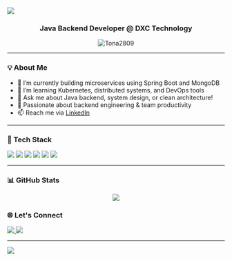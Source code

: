 <img src="https://capsule-render.vercel.app/api?type=waving&color=0e75b6&height=200&section=header&text=Hi%20I'm%20Toàn%20🚀&fontSize=40&fontColor=ffffff" />

<h3 align="center">Java Backend Developer @ DXC Technology</h3>

<p align="center">
  <img src="https://komarev.com/ghpvc/?username=Tona2809&label=Profile%20views&color=0e75b6&style=flat" alt="Tona2809" />
</p>

---

### 💡 About Me

- 🔭 I’m currently building microservices using Spring Boot and MongoDB
- 🌱 I’m learning Kubernetes, distributed systems, and DevOps tools
- 💬 Ask me about Java backend, system design, or clean architecture!
- 🧠 Passionate about backend engineering & team productivity
- 📫 Reach me via [LinkedIn](https://www.linkedin.com/in/toan-vo-00539a222/)

---

### 🚀 Tech Stack

<p align="left">
  <img src="https://img.shields.io/badge/Java-ED8B00?style=for-the-badge&logo=java&logoColor=white"/>
  <img src="https://img.shields.io/badge/Spring_Boot-6DB33F?style=for-the-badge&logo=spring-boot&logoColor=white"/>
  <img src="https://img.shields.io/badge/MongoDB-4EA94B?style=for-the-badge&logo=mongodb&logoColor=white"/>
  <img src="https://img.shields.io/badge/SQL_Server-CC2927?style=for-the-badge&logo=microsoft-sql-server&logoColor=white"/>
  <img src="https://img.shields.io/badge/Postman-FF6C37?style=for-the-badge&logo=postman&logoColor=white"/>
  <img src="https://img.shields.io/badge/Git-F05032?style=for-the-badge&logo=git&logoColor=white"/>
</p>

---

### 📊 GitHub Stats

<p align="center">
  <img src="https://github-readme-stats.vercel.app/api?username=Tona2809&show_icons=true&theme=radical" />
  <br/>
</p>

### 🌐 Let's Connect

<p align="left">
  <a href="https://www.linkedin.com/in/toan-vo-00539a222/" target="_blank">
    <img src="https://img.shields.io/badge/-Toan%20Vo-blue?style=for-the-badge&logo=Linkedin&logoColor=white"/>
  </a>
  <a href="mailto:songtoan280901@gmail.com">
    <img src="https://img.shields.io/badge/-Email-red?style=for-the-badge&logo=gmail&logoColor=white"/>
  </a>
</p>

---

<!-- Optional bottom banner -->
<img src="https://capsule-render.vercel.app/api?type=waving&color=0e75b6&height=120&section=footer"/>
